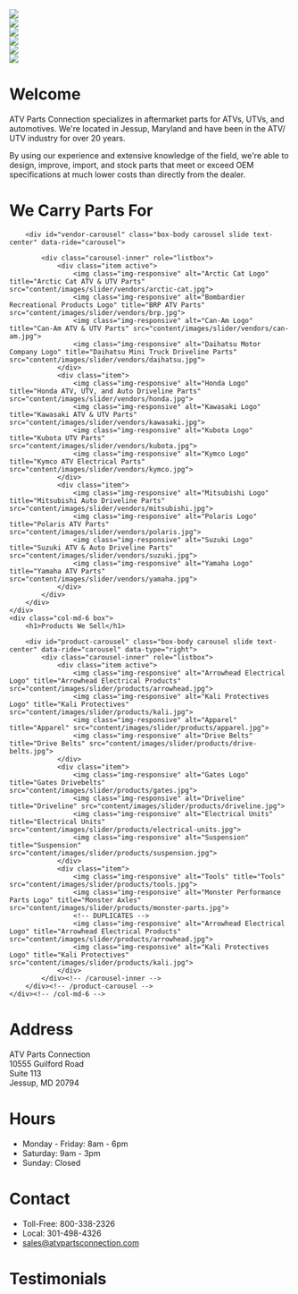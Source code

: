 <div class="row content">
    <div class="col-sm-8">
        <div id="action-shots-carousel" class="carousel slide col-centered" data-ride="carousel">
            <div class="carousel-inner" role="listbox">
                <div class="item active">
                    <img class="img-responsive" src="content/images/action-shots/0.jpg">
                </div>
                <div class="item">
                    <img class="img-responsive" src="content/images/action-shots/1.jpg">
                </div>
                <div class="item">
                    <img class="img-responsive" src="content/images/action-shots/2.jpg">
                </div>
                <div class="item">
                    <img class="img-responsive" src="content/images/action-shots/3.jpg">
                </div>
                <div class="item">
                    <img class="img-responsive" src="content/images/action-shots/4.jpg">
                </div>
                <div class="item">
                    <img class="img-responsive" src="content/images/action-shots/5.jpg">
                </div>
            </div>
        </div>
    </div>
    <div class="col-sm-4 box">
        <h1>Welcome</h1>
        <div class="box-body">
            <p>
                ATV Parts Connection specializes in aftermarket parts for ATVs, UTVs, and automotives. We're located in Jessup, Maryland and have been in the ATV/ UTV industry for over 20 years.
            </p>
            <p>
                By using our experience and extensive knowledge of the field, we're able to design, improve, import, and stock parts that meet or exceed OEM specifications at much lower costs than directly from the dealer.
            </p>
        </div>
    </div>
</div>

<div class="row">
    <div class="col-md-6 box">
        <h1>We Carry Parts For</h1>

        <div id="vendor-carousel" class="box-body carousel slide text-center" data-ride="carousel">

            <div class="carousel-inner" role="listbox">
                <div class="item active">
                    <img class="img-responsive" alt="Arctic Cat Logo" title="Arctic Cat ATV & UTV Parts" src="content/images/slider/vendors/arctic-cat.jpg">
                    <img class="img-responsive" alt="Bombardier Recreational Products Logo" title="BRP ATV Parts" src="content/images/slider/vendors/brp.jpg">
                    <img class="img-responsive" alt="Can-Am Logo" title="Can-Am ATV & UTV Parts" src="content/images/slider/vendors/can-am.jpg">
                    <img class="img-responsive" alt="Daihatsu Motor Company Logo" title="Daihatsu Mini Truck Driveline Parts" src="content/images/slider/vendors/daihatsu.jpg">
                </div>
                <div class="item">
                    <img class="img-responsive" alt="Honda Logo" title="Honda ATV, UTV, and Auto Driveline Parts" src="content/images/slider/vendors/honda.jpg">
                    <img class="img-responsive" alt="Kawasaki Logo" title="Kawasaki ATV & UTV Parts" src="content/images/slider/vendors/kawasaki.jpg">
                    <img class="img-responsive" alt="Kubota Logo" title="Kubota UTV Parts" src="content/images/slider/vendors/kubota.jpg">
                    <img class="img-responsive" alt="Kymco Logo" title="Kymco ATV Electrical Parts" src="content/images/slider/vendors/kymco.jpg">
                </div>
                <div class="item">
                    <img class="img-responsive" alt="Mitsubishi Logo" title="Mitsubishi Auto Driveline Parts" src="content/images/slider/vendors/mitsubishi.jpg">
                    <img class="img-responsive" alt="Polaris Logo" title="Polaris ATV Parts" src="content/images/slider/vendors/polaris.jpg">
                    <img class="img-responsive" alt="Suzuki Logo" title="Suzuki ATV & Auto Driveline Parts"  src="content/images/slider/vendors/suzuki.jpg">
                    <img class="img-responsive" alt="Yamaha Logo" title="Yamaha ATV Parts" src="content/images/slider/vendors/yamaha.jpg">
                </div>
            </div>
        </div>
    </div>
    <div class="col-md-6 box">
        <h1>Products We Sell</h1>

        <div id="product-carousel" class="box-body carousel slide text-center" data-ride="carousel" data-type="right">
            <div class="carousel-inner" role="listbox">
                <div class="item active">
                    <img class="img-responsive" alt="Arrowhead Electrical Logo" title="Arrowhead Electrical Products" src="content/images/slider/products/arrowhead.jpg">
                    <img class="img-responsive" alt="Kali Protectives Logo" title="Kali Protectives" src="content/images/slider/products/kali.jpg">
                    <img class="img-responsive" alt="Apparel" title="Apparel" src="content/images/slider/products/apparel.jpg">
                    <img class="img-responsive" alt="Drive Belts" title="Drive Belts" src="content/images/slider/products/drive-belts.jpg">
                </div>
                <div class="item">
                    <img class="img-responsive" alt="Gates Logo" title="Gates Drivebelts" src="content/images/slider/products/gates.jpg">
                    <img class="img-responsive" alt="Driveline" title="Driveline" src="content/images/slider/products/driveline.jpg">
                    <img class="img-responsive" alt="Electrical Units" title="Electrical Units" src="content/images/slider/products/electrical-units.jpg">
                    <img class="img-responsive" alt="Suspension" title="Suspension" src="content/images/slider/products/suspension.jpg">
                </div>
                <div class="item">
                    <img class="img-responsive" alt="Tools" title="Tools" src="content/images/slider/products/tools.jpg">
                    <img class="img-responsive" alt="Monster Performance Parts Logo" title="Monster Axles" src="content/images/slider/products/monster-parts.jpg">
                    <!-- DUPLICATES -->
                    <img class="img-responsive" alt="Arrowhead Electrical Logo" title="Arrowhead Electrical Products" src="content/images/slider/products/arrowhead.jpg">
                    <img class="img-responsive" alt="Kali Protectives Logo" title="Kali Protectives" src="content/images/slider/products/kali.jpg">
                </div>
            </div><!-- /carousel-inner -->
        </div><!-- /product-carousel -->
    </div><!-- /col-md-6 -->
</div><!-- /row -->

<div class="row footer">
    <div class="col-sm-3">
        <h1>Address</h1>
        ATV Parts Connection<br>
        10555 Guilford Road<br>
        Suite 113<br>
        Jessup, MD 20794
    </div>
    <div class="col-sm-3">
        <h1>Hours</h1>
        <ul>
            <li>Monday - Friday: 8am - 6pm
            <li>Saturday: 9am - 3pm
            <li>Sunday: Closed
        </ul>
    </div>
    <div class="col-sm-3">
        <h1>Contact</h1>
        <ul>
            <li>Toll-Free: 800-338-2326
            <li>Local: 301-498-4326
            <li><a href="mailto:sales@atvpartsconnection.com">sales@atvpartsconnection.com</a>
        </ul>
    </div>
    <div class="col-sm-3">
        <h1>Testimonials</h1>
        <div id="testimonials"><!-- Populated by JS --></div>
    </div>
</div>
